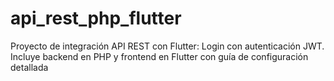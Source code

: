 # api_rest_php_flutter
Proyecto de integración API REST con Flutter: Login con autenticación JWT. Incluye backend en PHP y frontend en Flutter con guía de configuración detallada
